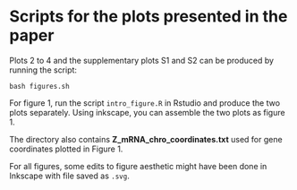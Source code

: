 # Scripts for the plots presented in the paper

Plots 2 to 4 and the supplementary plots S1 and S2 can be produced by running
the script:

`bash figures.sh` <br>

For figure 1, run the script `intro_figure.R` in Rstudio and produce the two plots separately. 
Using inkscape, you can assemble the two plots as figure 1.

The directory also contains **Z_mRNA_chro_coordinates.txt** used for gene coordinates
plotted in Figure 1.

For all figures, some edits to figure aesthetic might have been done in Inkscape with file saved as `.svg`.
